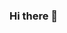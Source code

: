 ### Hi there 👋

<!--
**BizzareBot/BizzareBot** is a ✨ _special_ ✨ repository because its `README.md` (this file) appears on your GitHub profile.

Here are some ideas to get you started:

- 🔭 I’m currently working on ... Bizzare Bot V2!
- 🌱 I’m currently learning ... c#
- 👯 I’m looking to collaborate on ... my new projects.
- 🤔 I’m looking for help with ... Bizzare Bot V2
- 💬 Ask me about ... uhh
- 📫 How to reach me: ... no thanks
- 😄 Pronouns: ... e
- ⚡ Fun fact: ... I dont know c#
-->
